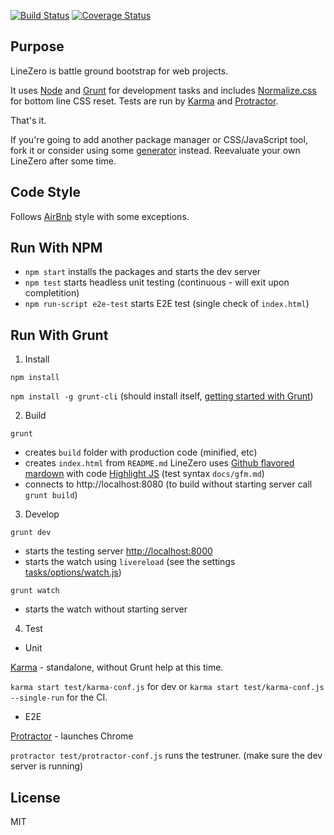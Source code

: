[![Build Status](https://travis-ci.org/uicoded/linezero.svg?branch=master)](https://travis-ci.org/uicoded/linezero)
[![Coverage Status](https://coveralls.io/repos/uicoded/linezero/badge.png)](https://coveralls.io/r/uicoded/linezero)

## Purpose

LineZero is battle ground bootstrap for web projects.

It uses [Node](http://nodejs.org) and [Grunt](http://www.gruntjs.org/) for development tasks and includes
[Normalize.css](http://necolas.github.io/normalize.css/) for bottom line CSS reset.
Tests are run by [Karma](http://karma-runner.github.io) and [Protractor](http://angular.github.io/protractor/#/).

That's it.

If you're going to add another package manager or CSS/JavaScript tool, fork it or consider using some [generator](http://yeoman.io/generators/) instead.
Reevaluate your own LineZero after some time.

## Code Style

Follows [AirBnb](https://github.com/airbnb/javascript) style with some exceptions.


## Run With NPM

 * `npm start` installs the packages and starts the dev server
 * `npm test` starts headless unit testing (continuous - will exit upon completition)
 * `npm run-script e2e-test` starts E2E test (single check of `index.html`)


## Run With Grunt

1. Install

  `npm install`

  `npm install -g grunt-cli` (should install itself, [getting started with Grunt](http://gruntjs.com/getting-started))

2. Build

  `grunt`

  - creates `build` folder with production code (minified, etc)
  - creates `index.html` from `README.md` 
    LineZero uses [Github flavored mardown](https://help.github.com/articles/github-flavored-markdown/)
    with code [Highlight JS](https://highlightjs.org/) (test syntax `docs/gfm.md`)
  - connects to http://localhost:8080 (to build without starting server call `grunt build`)

3. Develop

  `grunt dev`

  - starts the testing server [http://localhost:8000](http://localhost:8000)
  - starts the watch using `livereload` (see the settings [tasks/options/watch.js](http://localhost:8000/tasks/options/watch.js))
  
  `grunt watch`
  
  - starts the watch without starting server
   
4. Test

  * Unit

  [Karma](http://karma-runner.github.io/) - standalone, without Grunt help at this time.

  `karma start test/karma-conf.js` for dev or `karma start test/karma-conf.js --single-run` for the CI. 

  * E2E

  [Protractor](http://angular.github.io/protractor/) - launches Chrome

  `protractor test/protractor-conf.js` runs the testruner. (make sure the dev server is running)


## License

MIT
